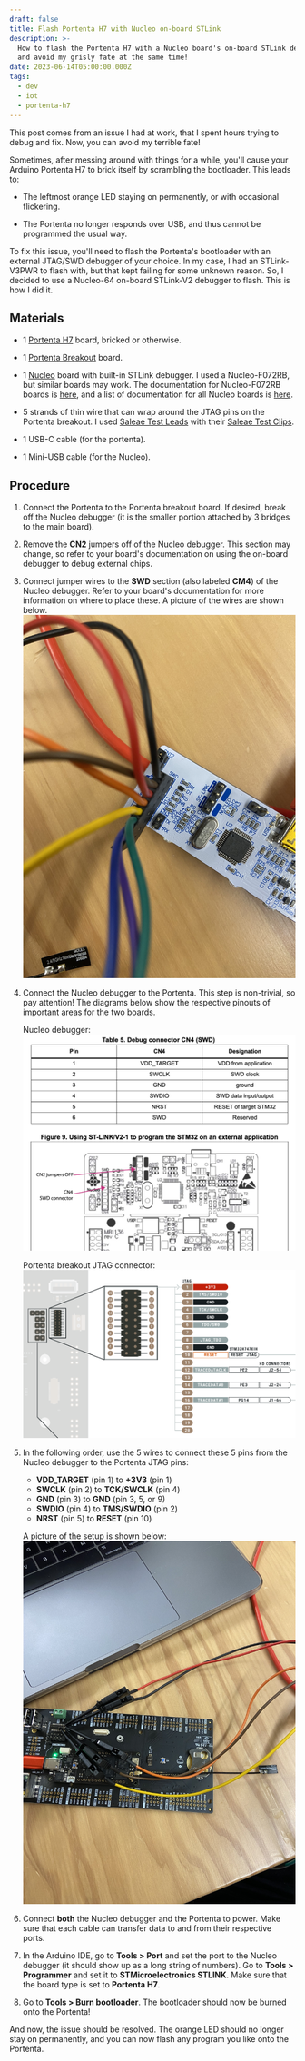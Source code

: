 ```yaml
---
draft: false
title: Flash Portenta H7 with Nucleo on-board STLink
description: >-
  How to flash the Portenta H7 with a Nucleo board's on-board STLink debugger,
  and avoid my grisly fate at the same time!
date: 2023-06-14T05:00:00.000Z
tags:
  - dev
  - iot
  - portenta-h7
---
```


This post comes from an issue I had at work, that I spent hours trying to debug and fix. Now, you can avoid my terrible fate!

Sometimes, after messing around with things for a while, you'll cause your Arduino Portenta H7 to brick itself by scrambling the bootloader. This leads to:

- The leftmost orange LED staying on permanently, or with occasional flickering.

- The Portenta no longer responds over USB, and thus cannot be programmed the usual way.

To fix this issue, you'll need to flash the Portenta's bootloader with an external JTAG/SWD debugger of your choice. In my case, I had an STLink-V3PWR to flash with, but that kept failing for some unknown reason. So, I decided to use a Nucleo-64 on-board STLink-V2 debugger to flash. This is how I did it.

## Materials

- 1 [Portenta H7](https://store-usa.arduino.cc/products/portenta-h7) board, bricked or otherwise.

- 1 [Portenta Breakout](https://store-usa.arduino.cc/products/arduino-portenta-breakout) board.

- 1 [Nucleo](https://www.st.com/en/evaluation-tools/nucleo-f072rb.html) board with built-in STLink debugger. I used a Nucleo-F072RB, but similar boards may work. The documentation for Nucleo-F072RB boards is [here](https://www.st.com/resource/en/user_manual/um1724-stm32-nucleo64-boards-mb1136-stmicroelectronics.pdf), and a list of documentation for all Nucleo boards is [here](https://www.st.com/en/evaluation-tools/stm32-nucleo-boards/documentation.html).

- 5 strands of thin wire that can wrap around the JTAG pins on the Portenta breakout. I used [Saleae Test Leads](https://usd.saleae.com/collections/accessories/products/wire-harness-94) with their [Saleae Test Clips](https://usd.saleae.com/collections/accessories/products/test-clips-93).

- 1 USB-C cable (for the portenta).

- 1 Mini-USB cable (for the Nucleo).

## Procedure

1. Connect the Portenta to the Portenta breakout board. If desired, break off the Nucleo debugger (it is the smaller portion attached by 3 bridges to the main board).

2. Remove the **CN2** jumpers off of the Nucleo debugger. This section may change, so refer to your board's documentation on using the on-board debugger to debug external chips.

3. Connect jumper wires to the **SWD** section (also labeled **CM4**) of the Nucleo debugger. Refer to your board's documentation for more information on where to place these. A picture of the wires are shown below.
   ![](../../assets/images/nucleo_stlink_swd_wiring.jpeg)

4. Connect the Nucleo debugger to the Portenta. This step is non-trivial, so pay attention! The diagrams below show the respective pinouts of important areas for the two boards.

   Nucleo debugger:
   ![](../../assets/images/nucleo_stlink_pinout_diagram.png)

   Portenta breakout JTAG connector:
   ![](../../assets/images/portenta_breakout_pinout_diagram.png)

5. In the following order, use the 5 wires to connect these 5 pins from the Nucleo debugger to the Portenta JTAG pins:

   - **VDD_TARGET** (pin 1) to **+3V3** (pin 1)
   - **SWCLK** (pin 2) to **TCK/SWCLK** (pin 4)
   - **GND** (pin 3) to **GND** (pin 3, 5, or 9)
   - **SWDIO** (pin 4) to **TMS/SWDIO** (pin 2)
   - **NRST** (pin 5) to **RESET** (pin 10)

   A picture of the setup is shown below:
   ![](../../assets/images/portenta_breakout_swd_wiring.jpeg)

6. Connect **both** the Nucleo debugger and the Portenta to power. Make sure that each cable can transfer data to and from their respective ports.

7. In the Arduino IDE, go to **Tools > Port** and set the port to the Nucleo debugger (it should show up as a long string of numbers). Go to **Tools > Programmer** and set it to **STMicroelectronics STLINK**. Make sure that the board type is set to **Portenta H7**.

8. Go to **Tools > Burn bootloader**. The bootloader should now be burned onto the Portenta!

And now, the issue should be resolved. The orange LED should no longer stay on permanently, and you can now flash any program you like onto the Portenta.
